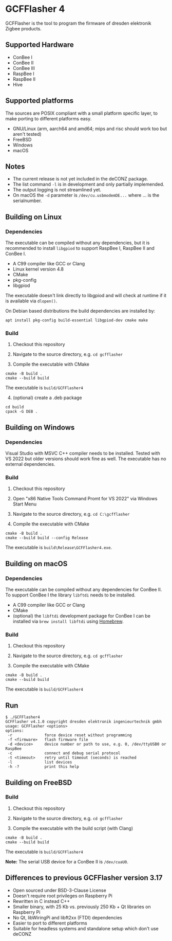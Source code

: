 # GCFFlasher 4

GCFFlasher is the tool to program the firmware of dresden elektronik Zigbee products.

## Supported Hardware

* ConBee I
* ConBee II
* ConBee III
* RaspBee I
* RaspBee II
* Hive

## Supported platforms

The sources are POSIX compliant with a small platform specific layer, to make porting to different platforms easy.

* GNU/Linux (arm, aarch64 and amd64; mips and risc should work too but aren't tested)
* FreeBSD
* Windows
* macOS

## Notes

* The current release is not yet included in the deCONZ package.
* The list command `-l` is in development and only partially implemended.
* The output logging is not streamlined yet.
* On macOS the `-d` parameter is `/dev/cu.usbmodemDE...` where ... is the serialnumber.

## Building on Linux

### Dependencies

The executable can be compiled without any dependencies, but it is recommended to install `libgpiod` to support RaspBee I, RaspBee II and ConBee I.

* A C99 compiler like GCC or Clang
* Linux kernel version 4.8
* CMake
* pkg-config
* libgpiod

The executable doesn't link directly to libgpiod and will check at runtime if it is available via `dlopen()`.

On Debian based distributions the build dependencies are installed by:

```
apt install pkg-config build-essential libgpiod-dev cmake make
```

### Build

1. Checkout this repository

2. Navigate to the source directory, e.g. `cd gcfflasher` 

3. Compile the executable with CMake

```
cmake -B build .
cmake --build build
```

The executable is `build/GCFFlasher4`

4. (optional) create a .deb package

```
cd build
cpack -G DEB .
```

## Building on Windows

### Dependencies

Visual Studio with MSVC C++ compiler needs to be installed. Tested with VS 2022 but older versions should work fine as well. The executable has no external dependencies.

### Build

1. Checkout this repository

2. Open "x86 Native Tools Command Promt for VS 2022" via Windows Start Menu

3. Navigate to the source directory, e.g. `cd C:\gcfflasher` 

3. Compile the executable with CMake

```
cmake -B build .
cmake --build build --config Release
```

The executable is `build\Release\GCFFlasher4.exe`.

## Building on macOS

### Dependencies

The executable can be compiled without any dependencies for ConBee II. To support ConBee I the library `libftdi` needs to be installed.

* A C99 compiler like GCC or Clang
* CMake
* (optional) the `libftdi` development package for ConBee I can be installed via `brew install libftdi` using [Homebrew](https://brew.sh). 

### Build

1. Checkout this repository

2. Navigate to the source directory, e.g. `cd gcfflasher` 

3. Compile the executable with CMake

```
cmake -B build .
cmake --build build
```

The executable is `build/GCFFlasher4`

## Run

```
$ ./GCFFlasher4
GCFFlasher v4.1.0 copyright dresden elektronik ingenieurtechnik gmbh
usage: GCFFlasher <options>
options:
 -r              force device reset without programming
 -f <firmware>   flash firmware file
 -d <device>     device number or path to use, e.g. 0, /dev/ttyUSB0 or RaspBee
 -c              connect and debug serial protocol
 -t <timeout>    retry until timeout (seconds) is reached
 -l              list devices
 -h -?           print this help
```

## Building on FreeBSD

### Build

1. Checkout this repository

2. Navigate to the source directory, e.g. `cd gcfflasher` 

3. Compile the executable with the build script (with Clang)

```
cmake -B build .
cmake --build build
```

The executable is `build/GCFFlasher4`

**Note:** The serial USB device for a ConBee II is `/dev/cuaU0`.


## Differences to previous GCFFlasher version 3.17

* Open sourced under BSD-3-Clause License
* Doesn't require root privileges on Raspberry Pi
* Rewritten in C instead C++
* Smaller binary, with 25 Kb vs. previously 250 Kb + Qt libraries on Raspberry Pi
* No Qt, libWiringPi and libft2xx (FTDI) dependencies
* Easier to port to different platforms
* Suitable for headless systems and standalone setup which don't use deCONZ
